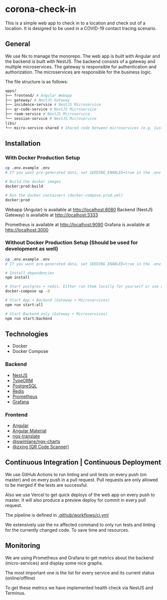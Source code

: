 # corona-check-in

This is a simple web app to check in to a location and check out of a location. It is designed to be used in a COVID-19 contact tracing scenario.

## General

We use Nx to manage the monorepo. The web app is built with Angular and the backend is built with NestJS.
The backend consists of a gateway and multiple microservices. The gateway is responsible for authentication and authorization. The microservices are responsible for the business logic.

The file structure is as follows:

```bash
apps/
├── frontend/ # Angular Webapp
├── gateway/ # NestJS Gateway
├── incidence-service # NestJS Microservice
├── qr-code-service # NestJS Microservice
├── room-service # NestJS Microservice
└── session-service # NestJS Microservice
libs/
└── micro-service-shared # Shared code between microservices (e.g. Custom Pagination, RPC Exception Wrapper, Base Environment)
```

## Installation

### With Docker Production Setup

```bash
cp .env.example .env
# If you want pre-generated data, set SEEDING_ENABLED=true in the .env file

# Build the docker images
docker:prod:build

# Run the docker containers (docker-compose.prod.yml)
docker:prod
```

Webapp (Angular) is available at <http://localhost:8080>
Backend (NestJS Gateway) is available at <http://localhost:3333>

Prometheus is available at <http://localhost:9090>
Grafana is available at <http://localhost:3000>

### Without Docker Production Setup (Should be used for development as well)

```bash
cp .env.example .env
# If you want pre-generated data, set SEEDING_ENABLED=true in the .env file

# Install dependencies
npm install

# Start postgres + redis. Either run them locally for yourself or use docker-compose
docker-compose up -d

# Start App + Backend (Gateway + Microservices)
npm run start:all

# Start Backend only (Gateway + Microservices)
npm run start:backend
```

## Technologies

- Docker
- Docker Compose

### Backend

- [NestJS](https://nestjs.com/)
- [TypeORM](https://typeorm.io/)
- [PostgreSQL](https://www.postgresql.org/)
- [Redis](https://redis.io/)
- [Prometheus](https://prometheus.io/)
- [Grafana](https://grafana.com/)

### Frontend

- [Angular](https://angular.io/)
- [Angular Material](https://material.angular.io/)
- [ngx-translate]()
- [@swimlane/ngx-charts](https://swimlane.gitbook.io/ngx-charts/)
- [@zxing (QR Code Scanner)]()

## Continuous Integration | Continuous Deployment

We use GitHub Actions to run linting and unit tests on every push (on master) and on every push in a pull request.
Pull requests are only allowed to be merged if the tests are successful.

Also we use Vercel to get quick deploys of the web app on every push to master.
It will also produce a preview deploy for commit in every pull request.

The pipeline is defined in [.github/workflows/ci.yml](.github/workflows/ci.yml)

We extensively use the nx affected command to only run tests and linting for the currently changed code. To save time and resources.

## Monitoring

We are using Prometheus and Grafana to get metrics about the backend (micro-services) and display some nice graphs.

The most important one is the list for every service and its current status (online/offline)

To get these metrics we have implemented health check via NestJS and Terminus.
